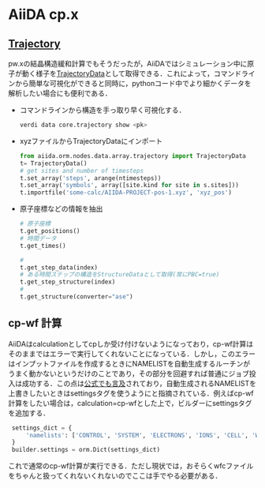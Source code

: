 # AiiDA cp.x



## [Trajectory](https://aiida.readthedocs.io/projects/aiida-core/en/latest/reference/apidoc/aiida.orm.nodes.data.array.html?highlight=TrajectoryData#aiida.orm.nodes.data.array.trajectory.TrajectoryData)

pw.xの結晶構造緩和計算でもそうだったが，AiiDAではシミュレーション中に原子が動く様子を[TrajectoryData](https://aiida.readthedocs.io/projects/aiida-core/en/latest/topics/data_types.html?highlight=TrajectoryData#trajectorydata)として取得できる．これによって，コマンドラインから簡単な可視化ができると同時に，pythonコード中でより細かくデータを解析したい場合にも便利である．


- コマンドラインから構造を手っ取り早く可視化する．
  
    ```bash
    verdi data core.trajectory show <pk>
    ```

- xyzファイルからTrajectoryDataにインポート

    ```python
    from aiida.orm.nodes.data.array.trajectory import TrajectoryData
    t= TrajectoryData()
    # get sites and number of timesteps
    t.set_array('steps', arange(ntimesteps))
    t.set_array('symbols', array([site.kind for site in s.sites]))
    t.importfile('some-calc/AIIDA-PROJECT-pos-1.xyz', 'xyz_pos')
    ```

- 原子座標などの情報を抽出
  
    ```python
    # 原子座標
    t.get_positions()
    # 時間データ
    t.get_times()

    # 
    t.get_step_data(index)
    # ある時間ステップの構造をStructureDataとして取得(常にPBC=true)
    t.get_step_structure(index)
    # 
    t.get_structure(converter="ase")
    ```


## cp-wf 計算

AiiDAはcalculationとしてcpしか受け付けないようになっており，cp-wf計算はそのままではエラーで実行してくれないことになっている．しかし，このエラーはインプットファイルを作成するときにNAMELISTを自動生成するルーチンがうまく動かないというだけのことであり，その部分を回避すれば普通にジョブ投入は成功する．この点は[公式でも言及](https://aiida-quantumespresso.readthedocs.io/en/latest/user_guide/calculation_plugins/pw.html#pw-advanced-features)されており，自動生成されるNAMELISTを上書きしたいときはsettingsタグを使うようにと指摘されている．例えばcp-wf計算をしたい場合は，calculation=cp-wfとした上で，ビルダーにsettingsタグを追加する．

```python
 settings_dict = {
     'namelists': ['CONTROL', 'SYSTEM', 'ELECTRONS', 'IONS', 'CELL', 'WANNIER' ],
 }
 builder.settings = orm.Dict(settings_dict)
```

これで通常のcp-wf計算が実行できる．ただし現状では，おそらくwfcファイルをちゃんと扱ってくれないくれないのでここは手でやる必要がある．